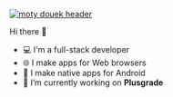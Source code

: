 [![moty douek header](https://i.postimg.cc/D7NP354L/Moty-Banner-4.png)](https://www.linkedin.com/in/moty-douek-22bb30207)
<!-- [![moty douek header](https://i.postimg.cc/Hx5mDgTx/Moty-Banner.png)](https://www.linkedin.com/in/moty-douek-22bb30207) -->


 Hi there 👋

* 💻 I'm a full-stack developer
* 🌐 I make apps for Web browsers
* 📱 I make native apps for Android
* 🔭 I’m currently working on **Plusgrade**
